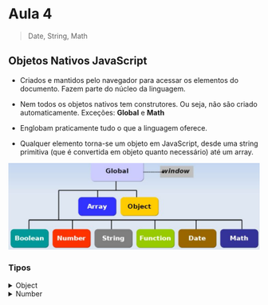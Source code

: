 # Aula 4

> Date, String, Math

## Objetos Nativos JavaScript 

- Criados e mantidos pelo navegador para acessar os elementos do documento.
Fazem parte do núcleo da linguagem.

- Nem todos os objetos nativos tem construtores.
Ou seja, não são criado automaticamente.
Exceções: **Global** e **Math**

- Englobam praticamente tudo o que a linguagem oferece.

- Qualquer elemento torna-se um objeto em JavaScript, desde uma string primitiva (que é convertida em objeto quanto necessário) até um array.

![Objetos Nativos](https://github.com/marcelobarbieri/fiap_frontendspecialist/blob/main/assets/objetosnativos.png)

### Tipos

<details><summary>Object</summary>

Tipo genérico de objeto. Usado para representar qualquer objeto criado com *new*

> Métodos
- toString(): transforma qualquer objeto em uma representação
- stringvalueOf(): converte qualquer objeto em seu valor primitivo

> Exemplo

```
index.html
js/
    script.js
```    
    
index.html    
    
```html
<!DOCTYPE html>  
<html>
    <head>
        <title>Objetos Nativos</title>
    </head>
    <body>
        <script type="text/javascript" src="js/script.js"></script>
    </body>
</html>  
```
  
script.js

```js
d=new Date();
alert(d.toString());    
    
n=new Number(1000);
alert(n.valueOf());    
```
    
</details>    

<details><summary>Number</summary>

</details>    

<!--
<details><summary>Number</summary>

</details>    
-->
